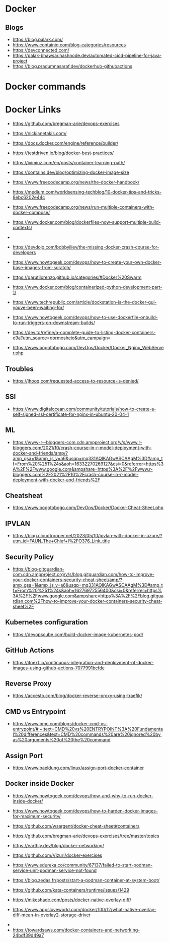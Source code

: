 <h1>Docker</h1>

##  Blogs

+ https://blog.palark.com/
+ https://www.containiq.com/blog-categories/resources
+ https://devconnected.com/
+ https://palak-bhawsar.hashnode.dev/automated-cicd-pipeline-for-java-project
+ https://blog.pradumnasaraf.dev/dockerhub-githubactions

<h1>Docker commands</h1>

<h1>Docker Links</h1>

- https://github.com/bregman-arie/devops-exercises
- https://nickjanetakis.com/
- https://docs.docker.com/engine/reference/builder/

- https://testdriven.io/blog/docker-best-practices/

- https://iximiuz.com/en/posts/container-learning-path/

- https://contains.dev/blog/optimizing-docker-image-size

- https://www.freecodecamp.org/news/the-docker-handbook/

- https://medium.com/worldsensing-techblog/10-docker-tips-and-tricks-8ebc6202e44c

- https://www.freecodecamp.org/news/run-multiple-containers-with-docker-compose/

- https://www.docker.com/blog/dockerfiles-now-support-multiple-build-contexts/

-

- https://devdojo.com/bobbyiliev/the-missing-docker-crash-course-for-developers

- https://www.howtogeek.com/devops/how-to-create-your-own-docker-base-images-from-scratch/

- https://garutilorenzo.github.io/categories/#Docker%20Swarm

- https://www.docker.com/blog/containerized-python-development-part-1/

- https://www.techrepublic.com/article/dockstation-is-the-docker-gui-youve-been-waiting-for/

- https://www.howtogeek.com/devops/how-to-use-dockerfile-onbuild-to-run-triggers-on-downstream-builds/

- https://dev.to/refine/a-complete-guide-to-listing-docker-containers-e9a?utm_source=dormosheio&utm_campaign=

- https://www.bogotobogo.com/DevOps/Docker/Docker_Nginx_WebServer.php

## Troubles

- https://jhooq.com/requested-access-to-resource-is-denied/

## SSl

- https://www.digitalocean.com/community/tutorials/how-to-create-a-self-signed-ssl-certificate-for-nginx-in-ubuntu-20-04-1

## ML

- https://www-r--bloggers-com.cdn.ampproject.org/v/s/www.r-bloggers.com/2021/10/crash-course-in-r-model-deployment-with-docker-and-friends/amp/?amp_gsa=1&amp_js_v=a6&usqp=mq331AQIKAGwASCAAgM%3D#amp_tf=From%20%251%24s&aoh=16332270269127&csi=0&referrer=https%3A%2F%2Fwww.google.com&ampshare=https%3A%2F%2Fwww.r-bloggers.com%2F2021%2F10%2Fcrash-course-in-r-model-deployment-with-docker-and-friends%2F

## Cheatsheat

- https://www.bogotobogo.com/DevOps/Docker/Docker-Cheat-Sheet.php

## IPVLAN

- https://blog.cloudtrooper.net/2023/05/10/ipvlan-with-docker-in-azure/?utm_id=FAUN_The+Chief+I%2FO376_Link_title

## Security Policy

- https://blog-gitguardian-com.cdn.ampproject.org/v/s/blog.gitguardian.com/how-to-improve-your-docker-containers-security-cheat-sheet/amp/?amp_gsa=1&amp_js_v=a6&usqp=mq331AQIKAGwASCAAgM%3D#amp_tf=From%20%251%24s&aoh=16276972556400&csi=0&referrer=https%3A%2F%2Fwww.google.com&ampshare=https%3A%2F%2Fblog.gitguardian.com%2Fhow-to-improve-your-docker-containers-security-cheat-sheet%2F

## Kubernetes configuration

- https://devopscube.com/build-docker-image-kubernetes-pod/

## GitHub Actions

- https://itnext.io/continuous-integration-and-deployment-of-docker-images-using-github-actions-7077991bcfde

## Reverse Proxy

- https://accesto.com/blog/docker-reverse-proxy-using-traefik/

## CMD vs Entrypoint

- https://www.bmc.com/blogs/docker-cmd-vs-entrypoint/#:~:text=CMD%20vs%20ENTRYPOINT%3A%20Fundamental%20differences&text=CMD%20commands%20are%20ignored%20by,as%20arguments%20of%20the%20command.

## Assign Port

- https://www.baeldung.com/linux/assign-port-docker-container

## Docker inside Docker

- https://www.howtogeek.com/devops/how-and-why-to-run-docker-inside-docker/

- https://www.howtogeek.com/devops/how-to-harden-docker-images-for-maximum-security/

- https://github.com/wsargent/docker-cheat-sheet#containers

- https://github.com/bregman-arie/devops-exercises/tree/master/topics

- https://earthly.dev/blog/docker-networking/

- https://github.com/Vizuri/docker-exercises


- https://www.edureka.co/community/67137/failed-to-start-podman-service-unit-podman-service-not-found

- https://blog.zedas.fr/posts/start-a-podman-container-at-system-boot/

- https://github.com/kata-containers/runtime/issues/1429

- https://mikeshade.com/posts/docker-native-overlay-diff/

- https://www.appsloveworld.com/docker/100/12/what-native-overlay-diff-mean-in-overlay2-storage-driver

+ 
+ https://towardsaws.com/docker-containers-and-networking-24bdf39d49a7



